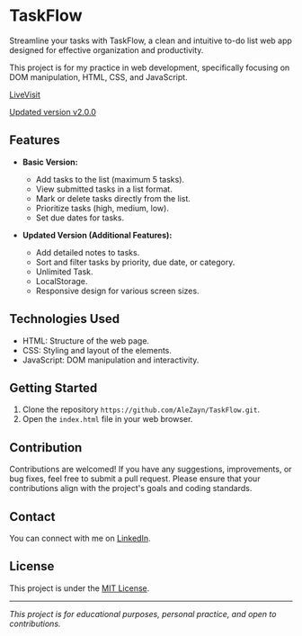 # TaskFlow

Streamline your tasks with TaskFlow, a clean and intuitive to-do list web app designed for effective organization and productivity.

This project is for my practice in web development, specifically focusing on DOM manipulation, HTML, CSS, and JavaScript.

[LiveVisit](https://to-do-task-flow.netlify.app/)

[Updated version v2.0.0](https://taskflow-v2.netlify.app/)
## Features

- **Basic Version:**
  - Add tasks to the list (maximum 5 tasks).
  - View submitted tasks in a list format.
  - Mark or delete tasks directly from the list.
  - Prioritize tasks (high, medium, low).
  - Set due dates for tasks.
  
- **Updated Version (Additional Features):**

  - Add detailed notes to tasks.
  - Sort and filter tasks by priority, due date, or category.
  - Unlimited Task.
  - LocalStorage.
  - Responsive design for various screen sizes.

## Technologies Used

- HTML: Structure of the web page.
- CSS: Styling and layout of the elements.
- JavaScript: DOM manipulation and interactivity.

## Getting Started

1. Clone the repository `https://github.com/AleZayn/TaskFlow.git`.
2. Open the `index.html` file in your web browser.

## Contribution

Contributions are welcomed! If you have any suggestions, improvements, or bug fixes, feel free to submit a pull request. Please ensure that your contributions align with the project's goals and coding standards.

## Contact

You can connect with me on [LinkedIn](https://www.linkedin.com/in/al%C3%ACzain/).

## License

This project is under the [MIT License](LICENSE).

---

*This project is for educational purposes, personal practice, and open to contributions.*

